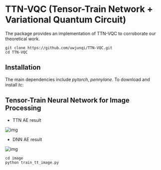 # TTN-VQC (Tensor-Train Network + Variational Quantum Circuit)

The package provides an implementation of TTN-VQC to corroborate our theoretical work. 

```
git clone https://github.com/uwjunqi/TTN-VQC.git
cd TTN-VQC
```

## Installation

The main dependencies include *pytorch*, *pennylane*. To download and install *tc*:

## Tensor-Train Neural Network for Image Processing

- TTN AE result

![img](https://github.com/uwjunqi/Tensor-Train-Neural-Network/blob/master/image/ttn.png)

- DNN AE result

![img](https://github.com/uwjunqi/Tensor-Train-Neural-Network/blob/master/image/ae_results.png)

```
cd image
python train_tt_image.py
```


